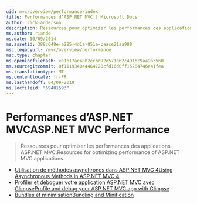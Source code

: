```yaml
---
uid: mvc/overview/performance/index
title: Performances d’ASP.NET MVC | Microsoft Docs
author: rick-anderson
description: Ressources pour optimiser les performances des applications ASP.NET MVC.
ms.author: riande
ms.date: 10/09/2014
ms.assetid: 388c048e-a285-4d1a-851a-caace21aa988
msc.legacyurl: /mvc/overview/performance
msc.type: chapter
ms.openlocfilehash: ee1b17ac4802ecbd92e571a62c491bc9a49a3560
ms.sourcegitcommit: 0f1119340e4464720cfd16d0ff15764746ea1fea
ms.translationtype: MT
ms.contentlocale: fr-FR
ms.lasthandoff: 04/09/2019
ms.locfileid: "59401593"
---
```

# <a name="aspnet-mvc-performance"></a><span data-ttu-id="a153e-103">Performances d’ASP.NET MVC</span><span class="sxs-lookup"><span data-stu-id="a153e-103">ASP.NET MVC Performance</span></span>

> <span data-ttu-id="a153e-104">Ressources pour optimiser les performances des applications ASP.NET MVC.</span><span class="sxs-lookup"><span data-stu-id="a153e-104">Resources for optimizing performance of ASP.NET MVC applications.</span></span>


- [<span data-ttu-id="a153e-105">Utilisation de méthodes asynchrones dans ASP.NET MVC 4</span><span class="sxs-lookup"><span data-stu-id="a153e-105">Using Asynchronous Methods in ASP.NET MVC 4</span></span>](using-asynchronous-methods-in-aspnet-mvc-4.md)
- [<span data-ttu-id="a153e-106">Profiler et déboguer votre application ASP.NET MVC avec Glimpse</span><span class="sxs-lookup"><span data-stu-id="a153e-106">Profile and debug your ASP.NET MVC app with Glimpse</span></span>](profile-and-debug-your-aspnet-mvc-app-with-glimpse.md)
- [<span data-ttu-id="a153e-107">Bundles et minimisation</span><span class="sxs-lookup"><span data-stu-id="a153e-107">Bundling and Minification</span></span>](bundling-and-minification.md)
